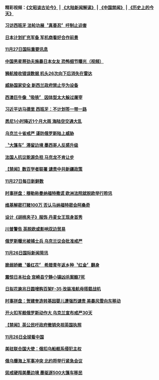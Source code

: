 #### 精彩视频：[《文昭谈古论今》](https://github.com/gfw-breaker/wenzhao/blob/master/README.md?t=11281832) | [《大陆新闻解读》](https://github.com/gfw-breaker/ntdtv-comedy/blob/master/README.md?t=11281832) | [《中国禁闻》](https://github.com/gfw-breaker/ntdtv-news/blob/master/README.md?t=11281832) | [《历史上的今天》](https://github.com/gfw-breaker/today-in-history/blob/master/README.md?t=11281832) 

#### [习访西班牙 法轮功展〝真善忍〞吁制止迫害](../pages/news202/a1401170.md?t=11281832) 

#### [日本计划扩充军备 军机商看好合作前景](../pages/news202/a1401161.md?t=11281832) 


#### [11月27日国际重要讯息](../pages/news202/a1401142.md?t=11281832) 

#### [中国男星蒋劲夫施暴日本女友 恐怖细节曝光（视频）](../pages/news202/a1401065.md?t=11281832) 

#### [狮航接收错误数据 机头26次向下后消失在雷达](../pages/news202/a1401128.md?t=11281832) 

#### [威胁国家安全 新西兰政府禁止华为设备](../pages/news202/a1401120.md?t=11281832) 

#### [西澳巨牛像〝吸铁〞 因体型太大躲过屠宰](../pages/news202/a1401110.md?t=11281832) 

#### [习近平访马德里 西班牙：不计划签一带一路](../pages/news202/a1401062.md?t=11281832) 

#### [悉尼1小时降近1个月大雨 海陆空交通大乱](../pages/news202/a1401090.md?t=11281832) 

#### [乌克兰十省戒严 谨防俄罗斯陆上威胁](../pages/news202/a1400997.md?t=11281832) 


#### [〝大篷车〞滞留边境 墨西哥人反感升级](../pages/news202/a1401041.md?t=11281832) 

#### [法国人抗议能源负担 马克龙不肯让步](../pages/news202/a1400999.md?t=11281832) 

#### [【禁闻】数百学者联署 谴责中共新疆政策](../pages/news202/a1401042.md?t=11281832) 

#### [11月27日每日新鲜数](../pages/news202/a1401037.md?t=11281832) 

#### [时事拼盘：穆勒称曼纳福特撒谎 欧洲法院就脱欧举行聆讯](../pages/news202/a1401032.md?t=11281832) 

#### [维基解密打赌100万 否认马纳福特密会阿桑奇](../pages/news202/a1401030.md?t=11281832) 


#### [设计《胡桃夹子》服饰 丹麦女王现身首秀](../pages/news202/a1400998.md?t=11281832) 

#### [川普警告 英脱欧或影响双边贸易](../pages/news202/a1400995.md?t=11281832) 

#### [俄罗斯曝光被捕士兵 乌克兰议会批准戒严](../pages/news202/a1400993.md?t=11281832) 


#### [11月26日国际新闻简讯](../pages/news202/a1400969.md?t=11281832) 

#### [脆弱娇嫩〝番红花〞 希腊青年返乡种〝红金〞翻身](../pages/news202/a1400961.md?t=11281832) 

#### [震惊日本社会 宫崎县宁静小镇凶杀案酿7死](../pages/news202/a1400946.md?t=11281832) 

#### [日拟花逾兆日圆增购百架F-35 改装准航母搭载战机](../pages/news202/a1400948.md?t=11281832) 


#### [时事拼盘：贺建奎造转基因婴儿遭强烈谴责 美暴风雪向东移动](../pages/news202/a1400889.md?t=11281832) 

#### [开火扣军舰俄罗斯动作大 乌克兰宣布戒严30天](../pages/news202/a1400888.md?t=11281832) 

#### [【禁闻】英公民吁政府撤销央视英国执照](../pages/news202/a1400885.md?t=11281832) 

#### [11月26日全球看中国](../pages/news202/a1400879.md?t=11281832) 

#### [美驻联合国大使：俄扣乌船舰系侵犯主权](../pages/news202/a1400875.md?t=11281832) 

#### [俄乌爆海上军事冲突 北约将举行紧急会议](../pages/news202/a1400869.md?t=11281832) 

#### [惩戒硬闯美墨边境 墨驱逐500大篷车移民](../pages/news202/a1400862.md?t=11281832) 

